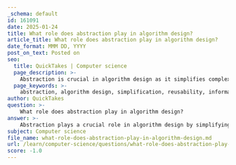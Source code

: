 ```yaml
---
_schema: default
id: 161091
date: 2025-01-24
title: What role does abstraction play in algorithm design?
article_title: What role does abstraction play in algorithm design?
date_format: MMM DD, YYYY
post_on_text: Posted on
seo:
  title: QuickTakes | Computer science
  page_description: >-
    Abstraction is crucial in algorithm design as it simplifies complex systems, promotes reusability, facilitates modularity, and enhances communication, allowing developers to focus on core functionalities.
  page_keywords: >-
    abstraction, algorithm design, simplification, reusability, information hiding, modularity, higher-level concepts, algorithmic thinking, software development, communication
author: QuickTakes
question: >-
    What role does abstraction play in algorithm design?
answer: >-
    Abstraction plays a crucial role in algorithm design by simplifying complex systems and allowing developers to focus on essential features while hiding unnecessary details. Here are several key aspects of how abstraction contributes to algorithm design:\n\n1. **Simplification**: Abstraction allows designers to break down complex problems into simpler components. By focusing on the core concepts and ignoring irrelevant details, developers can create algorithms that are easier to understand and implement. This simplification is vital for managing complexity in software development.\n\n2. **Reusability**: Abstractions can be reused across different tasks and applications. For instance, a well-defined algorithm can serve multiple purposes if it is designed with a clear interface. This promotes code reusability, which is a fundamental principle in software engineering.\n\n3. **Information Hiding**: Abstraction often involves "information hiding," where the complexities of an algorithm or data structure are concealed behind a simple interface. This separation of concerns allows developers to work on different components of a system without needing to understand the intricate details of each part.\n\n4. **Modularity**: By using abstraction, algorithms can be designed in a modular fashion. Each module can represent a specific functionality, making it easier to develop, test, and maintain the overall system. This modularity enhances collaboration among developers, as different teams can work on separate modules simultaneously.\n\n5. **Focus on Higher-Level Concepts**: Abstraction enables developers to concentrate on higher-level concepts rather than getting bogged down by low-level implementation details. This is particularly important in algorithm design, where the focus should be on the logic and efficiency of the solution rather than the intricacies of the programming language or hardware.\n\n6. **Facilitating Algorithmic Thinking**: Abstraction is integral to algorithmic thinking, which involves identifying the steps needed to solve a problem. By abstracting away the details, developers can concentrate on the sequence of operations required to achieve the desired outcome.\n\n7. **Improved Communication**: Abstraction provides a common language for discussing algorithms and their functionalities. By using abstract representations, developers can communicate ideas more effectively, making it easier to collaborate and share knowledge.\n\nIn summary, abstraction is a fundamental concept in algorithm design that enhances simplicity, reusability, modularity, and communication. It allows developers to create efficient and organized solutions while managing the complexity inherent in software development.
subject: Computer science
file_name: what-role-does-abstraction-play-in-algorithm-design.md
url: /learn/computer-science/questions/what-role-does-abstraction-play-in-algorithm-design
score: -1.0
---
```


&nbsp;